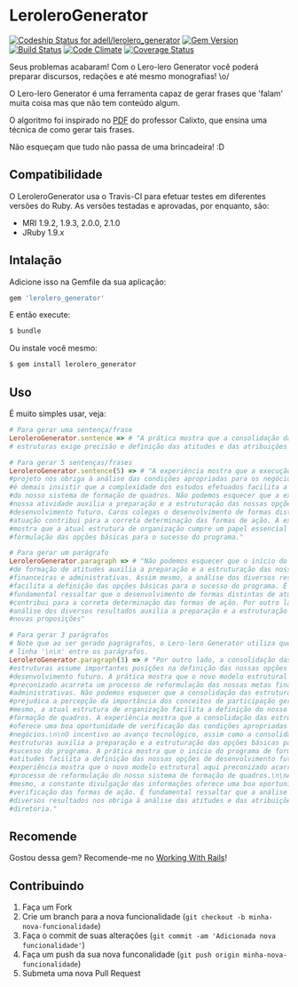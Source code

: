 # LeroleroGenerator
[ ![Codeship Status for adell/lerolero_generator](https://codeship.com/projects/6370c370-4c02-0132-7740-268f2fab66e4/status)](https://codeship.com/projects/46925)
[![Gem Version](https://badge.fury.io/rb/lerolero_generator.svg)](http://badge.fury.io/rb/lerolero_generator)
[![Build Status](https://travis-ci.org/jacksonpires/lerolero_generator.svg?branch=master)](https://travis-ci.org/jacksonpires/lerolero_generator)
[![Code Climate](https://codeclimate.com/github/jacksonpires/lerolero_generator.png)](https://codeclimate.com/github/jacksonpires/lerolero_generator)
[![Coverage Status](https://coveralls.io/repos/jacksonpires/lerolero_generator/badge.png)](https://coveralls.io/r/jacksonpires/lerolero_generator)

Seus problemas acabaram! Com o Lero-lero Generator você poderá preparar discursos, redações e até mesmo monografias! \o/

O Lero-lero Generator é uma ferramenta capaz de gerar frases que 'falam' muita coisa mas que não tem conteúdo algum.

O algoritmo foi inspirado no [PDF](http://www.calixto.com.br/textos/embromation.pdf) do professor Calixto, que ensina uma técnica de como gerar tais frases.

Não esqueçam que tudo não passa de uma brincadeira! :D

## Compatibilidade

O LeroleroGenerator usa o Travis-CI para efetuar testes em diferentes versões do Ruby. As versões testadas e aprovadas, por enquanto, são:

* MRI 1.9.2, 1.9.3, 2.0.0, 2.1.0
* JRuby 1.9.x

## Intalação

Adicione isso na Gemfile da sua aplicação:

```ruby
gem 'lerolero_generator'
```

E então execute:

```ruby
$ bundle
```

Ou instale você mesmo:

```ruby
$ gem install lerolero_generator
```

## Uso

É muito simples usar, veja:

```ruby
# Para gerar uma sentença/frase
LeroleroGenerator.sentence => # "A prática mostra que a consolidação das
# estruturas exige precisão e definição das atitudes e das atribuições da diretoria."

# Para gerar 5 sentenças/frases
LeroleroGenerator.sentence(5) => # "A experiência mostra que a execução deste
#projeto nos obriga à análise das condições apropriadas para os negócios. Nunca
#é demais insistir que a complexidade dos estudos efetuados facilita a definição
#do nosso sistema de formação de quadros. Não podemos esquecer que a expansão de
#nossa atividade auxilia a preparação e a estruturação das nossas opções de
#desenvolvimento futuro. Caros colegas o desenvolvimento de formas distintas de
#atuação contribui para a correta determinação das formas de ação. A experiência
#mostra que a atual estrutura de organização cumpre um papel essencial na
#formulação das opções básicas para o sucesso do programa."

# Para gerar um parágrafo
LeroleroGenerator.paragraph => # "Não podemos esquecer que o início do programa
#de formação de atitudes auxilia a preparação e a estruturação das nossas metas
#financeiras e administrativas. Assim mesmo, a análise dos diversos resultados
#facilita a definição das opções básicas para o sucesso do programa. É
#fundamental ressaltar que o desenvolvimento de formas distintas de atuação
#contribui para a correta determinação das formas de ação. Por outro lado, a
#análise dos diversos resultados auxilia a preparação e a estruturação das
#novas proposições"

# Para gerar 3 parágrafos
# Note que ao ser gerado pagrágrafos, o Lero-lero Generator utiliza quebras de
# linha '\n\n' entre os parágrafos.
LeroleroGenerator.paragraph(3) => # "Por outro lado, a consolidação das
#estruturas assume importantes posições na definição das nossas opções de
#desenvolvimento futuro. A prática mostra que o novo modelo estrutural aqui
#preconizado acarreta um processo de reformulação das nossas metas financeiras e
#administrativas. Não podemos esquecer que a consolidação das estruturas
#prejudica a percepção da importância dos conceitos de participação geral. Assim
#mesmo, a atual estrutura de organização facilita a definição do nosso sistema de
#formação de quadros. A experiência mostra que a consolidação das estruturas
#oferece uma boa oportunidade de verificação das condições apropriadas para os
#negócios.\n\nO incentivo ao avanço tecnológico, assim como a consolidação das
#estruturas auxilia a preparação e a estruturação das opções básicas para o
#sucesso do programa. A prática mostra que o início do programa de formação de
#atitudes facilita a definição das nossas opções de desenvolvimento futuro. A
#experiência mostra que o novo modelo estrutural aqui preconizado acarreta um
#processo de reformulação do nosso sistema de formação de quadros.\n\nAssim
#mesmo, a constante divulgação das informações oferece uma boa oportunidade de
#verificação das formas de ação. É fundamental ressaltar que a análise dos
#diversos resultados nos obriga à análise das atitudes e das atribuições da
#diretoria."
```

## Recomende

Gostou dessa gem? Recomende-me no [Working With Rails](http://www.workingwithrails.com/people/148426)!

## Contribuindo

1. Faça um Fork
2. Crie um branch para a nova funcionalidade (`git checkout -b minha-nova-funcionalidade`)
3. Faça o commit de suas alterações  (`git commit -am 'Adicionada nova funcionalidade'`)
4. Faça um push da sua nova funconalidade (`git push origin minha-nova-funcionalidade`)
5. Submeta uma nova Pull Request
